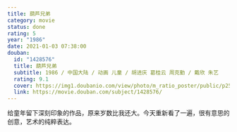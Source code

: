 ```yaml
---
title: 葫芦兄弟
category: movie
status: done
rating: 5
year: "1986"
date: 2021-01-03 07:38:00
douban:
  id: "1428576"
  title: 葫芦兄弟
  subtitle: 1986 / 中国大陆 / 动画 儿童 / 胡进庆 葛桂云 周克勤 / 戴欣 朱艺
  rating: 9.1
  cover: https://img1.doubanio.com/view/photo/m_ratio_poster/public/p2561717360.jpg
  link: https://movie.douban.com/subject/1428576/
---
```


给童年留下深刻印象的作品，原来岁数比我还大。今天重新看了一遍，很有意思的创意，艺术的纯粹表达。

